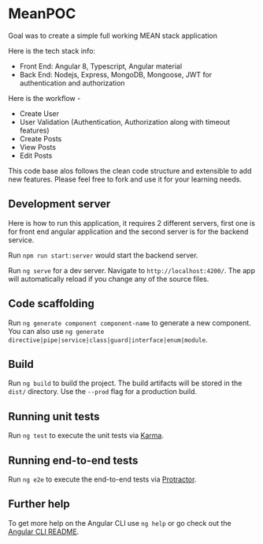 # MeanPOC

Goal was to create a simple full working MEAN stack application

Here is the tech stack info: 
  - Front End: Angular 8, Typescript, Angular material
  - Back End: Nodejs, Express, MongoDB, Mongoose, JWT for authentication and authorization

Here is the workflow -
 - Create User
 - User Validation (Authentication, Authorization along with timeout features)
 - Create Posts
 - View Posts
 - Edit Posts

This code base alos follows the clean code structure and extensible to add new features. Please feel free to fork and use it for your learning needs.

## Development server

Here is how to run this application, it requires 2 different servers, first one is for front end angular application and the second server is for the backend service.

Run `npm run start:server` would start the backend server.

Run `ng serve` for a dev server. Navigate to `http://localhost:4200/`. The app will automatically reload if you change any of the source files.

## Code scaffolding

Run `ng generate component component-name` to generate a new component. You can also use `ng generate directive|pipe|service|class|guard|interface|enum|module`.

## Build

Run `ng build` to build the project. The build artifacts will be stored in the `dist/` directory. Use the `--prod` flag for a production build.

## Running unit tests

Run `ng test` to execute the unit tests via [Karma](https://karma-runner.github.io).

## Running end-to-end tests

Run `ng e2e` to execute the end-to-end tests via [Protractor](http://www.protractortest.org/).

## Further help

To get more help on the Angular CLI use `ng help` or go check out the [Angular CLI README](https://github.com/angular/angular-cli/blob/master/README.md).
